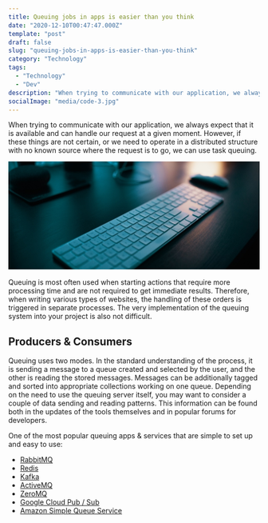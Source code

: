```yaml
---
title: Queuing jobs in apps is easier than you think
date: "2020-12-10T00:47:47.000Z"
template: "post"
draft: false
slug: "queuing-jobs-in-apps-is-easier-than-you-think"
category: "Technology"
tags:
  - "Technology"
  - "Dev"
description: "When trying to communicate with our application, we always expect that it is available and can handle our request at a given moment. However, if these things are not certain, or we need to operate in a distributed structure with no known source where the request is to go, we can use task queuing"
socialImage: "media/code-3.jpg"
---
```

When trying to communicate with our application, we always expect that it is available and can handle our request at a given moment. However, if these things are not certain, or we need to operate in a distributed structure with no known source where the request is to go, we can use task queuing.

![Knowledge books: Python](/media/code-3.jpg)

Queuing is most often used when starting actions that require more processing time and are not required to get immediate results. Therefore, when writing various types of websites, the handling of these orders is triggered in separate processes. The very implementation of the queuing system into your project is also not difficult.

## Producers & Consumers
Queuing uses two modes. In the standard understanding of the process, it is sending a message to a queue created and selected by the user, and the other is reading the stored messages. Messages can be additionally tagged and sorted into appropriate collections working on one queue. Depending on the need to use the queuing server itself, you may want to consider a couple of data sending and reading patterns. This information can be found both in the updates of the tools themselves and in popular forums for developers.

One of the most popular queuing apps & services that are simple to set up and easy to use:
- [RabbitMQ](https://www.rabbitmq.com/)
- [Redis](https://redis.io/topics/pubsub)
- [Kafka](https://kafka.apache.org/)
- [ActiveMQ](http://activemq.apache.org/)
- [ZeroMQ](https://zeromq.org/)
- [Google Cloud Pub / Sub](https://cloud.google.com/pubsub/docs)
- [Amazon Simple Queue Service](https://aws.amazon.com/sqs/)
